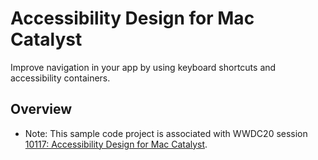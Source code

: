 # Accessibility Design for Mac Catalyst

Improve navigation in your app by using keyboard shortcuts and accessibility containers.

## Overview

- Note: This sample code project is associated with WWDC20 session [10117: Accessibility Design for Mac Catalyst](https://developer.apple.com/videos/play/wwdc2020/10117/).
